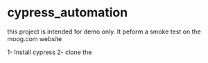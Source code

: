 # cypress_automation
this project is intended for demo only. 
It peform a smoke test on the moog.com website

1- Install cypress 
2- clone the 
